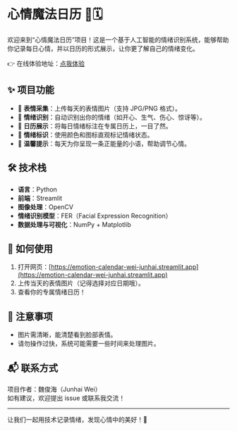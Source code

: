 
# 心情魔法日历 🌈🗓️
欢迎来到“心情魔法日历”项目！这是一个基于人工智能的情绪识别系统，能够帮助你记录每日心情，并以日历的形式展示，让你更了解自己的情绪变化。

👉 在线体验地址：[点我体验](https://emotion-calendar-wei-junhai.streamlit.app)

## ✨ 项目功能

- 📸 **表情采集**：上传每天的表情图片（支持 JPG/PNG 格式）。
- 🧠 **情绪识别**：自动识别出你的情绪（如开心、生气、伤心、惊讶等）。
- 📅 **日历展示**：将每日情绪标注在专属日历上，一目了然。
- 🎯 **情绪标识**：使用颜色和图标直观标记情绪状态。
- 💬 **温馨提示**：每天为你呈现一条正能量的小语，帮助调节心情。

## 🛠️ 技术栈

- **语言**：Python
- **前端**：Streamlit
- **图像处理**：OpenCV
- **情绪识别模型**：FER（Facial Expression Recognition）
- **数据处理与可视化**：NumPy + Matplotlib

## 📁 如何使用

1. 打开网页：[https://emotion-calendar-wei-junhai.streamlit.app](https://emotion-calendar-wei-junhai.streamlit.app)
2. 上传当天的表情图片（记得选择对应日期哦）。
3. 查看你的专属情绪日历！

## 📌 注意事项

- 图片需清晰，能清楚看到脸部表情。
- 请勿操作过快，系统可能需要一些时间来处理图片。

## 📬 联系方式

项目作者：魏俊海（Junhai Wei）  
如有建议，欢迎提出 issue 或联系我交流！

---

让我们一起用技术记录情绪，发现心情中的美好！🌟
